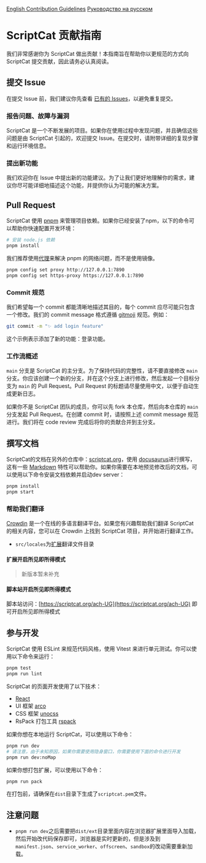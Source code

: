 [English Contribution Guidelines](./docs/CONTRIBUTING_EN.md) [Руководство на русском](./docs/CONTRIBUTING_RU.md)

# ScriptCat 贡献指南

我们非常感谢你为 ScriptCat 做出贡献！本指南旨在帮助你以更规范的方式向 ScriptCat 提交贡献，因此请务必认真阅读。

## 提交 Issue

在提交 Issue 前，我们建议你先查看 [已有的 Issues](https://github.com/scriptscat/scriptcat/issues)，以避免重复提交。

### 报告问题、故障与漏洞

ScriptCat 是一个不断发展的项目。如果你在使用过程中发现问题，并且确信这些问题是由 ScriptCat 引起的，欢迎提交 Issue。在提交时，请附带详细的复现步骤和运行环境信息。

### 提出新功能

我们欢迎你在 Issue 中提出新的功能建议。为了让我们更好地理解你的需求，建议你尽可能详细地描述这个功能，并提供你认为可能的解决方案。

## Pull Request

ScriptCat 使用 [pnpm](https://pnpm.io/) 来管理项目依赖。如果你已经安装了npm，以下的命令可以帮助你快速配置开发环境：

```bash
# 安装 node.js 依赖
pnpm install
```

我们推荐使用[代理](https://pnpm.io/npmrc#https-proxy)来解决 pnpm 的网络问题，而不是使用镜像。

```bash
pnpm config set proxy http://127.0.0.1:7890
pnpm config set https-proxy https://127.0.0.1:7890
```

### Commit 规范

我们希望每一个 commit 都能清晰地描述其目的，每个 commit 应尽可能只包含一个修改。我们的 commit message 格式遵循
[gitmoji](https://gitmoji.dev/) 规范。例如：

```bash
git commit -m "✨ add login feature"
```

这个示例表示添加了新的功能：登录功能。

### 工作流概述

`main` 分支是 ScriptCat 的主分支。为了保持代码的完整性，请不要直接修改 `main`
分支。你应该创建一个新的分支，并在这个分支上进行修改，然后发起一个目标分支为
`main` 的 Pull Request。Pull Request
的标题请尽量使用中文，以便于自动生成更新日志。

如果你不是 ScriptCat 团队的成员，你可以先 fork 本仓库，然后向本仓库的 `main`
分支发起 Pull Request。在创建 commit 时，请按照上述 commit message
规范进行。我们将在 code review 完成后将你的贡献合并到主分支。

## 撰写文档

ScriptCat的文档在另外的仓库中：[scriptcat.org](https://docs.scriptcat.org)，使用
[docusaurus](https://docusaurus.io/)进行撰写，这有一些 [Markdown](https://docusaurus.io/zh-CN/docs/markdown-features)
特性可以帮助你。如果你需要在本地预览修改后的文档，可以使用以下命令安装文档依赖并启动dev server：

```bash
pnpm install
pnpm start
```

### 帮助我们翻译

[Crowdin](https://crowdin.com/project/scriptcat)
是一个在线的多语言翻译平台。如果您有兴趣帮助我们翻译 ScriptCat 的相关内容，您可以在 Crowdin 上找到 ScriptCat 项目，并开始进行翻译工作。

- `src/locales`为[扩展](https://github.com/scriptscat/scriptcat)翻译文件目录

#### 扩展开启所见即所得模式

> 新版本暂未补充

#### 脚本站开启所见即所得模式

脚本站访问：[https://scriptcat.org/ach-UG](https://scriptcat.org/ach-UG) 即可开启所见即所得模式

## 参与开发

ScriptCat 使用 ESLint 来规范代码风格，使用 Vitest 来进行单元测试。你可以使用以下命令来运行：

```bash
pnpm test
pnpm run lint
```

ScriptCat 的页面开发使用了以下技术：

- [React](https://reactjs.org/)
- UI 框架 [arco](https://arco.design)
- CSS 框架 [unocss](https://unocss.dev/interactive/)
- RsPack 打包工具 [rspack](https://rspack.dev/)

如果你想在本地运行 ScriptCat，可以使用以下命令：

```bash
pnpm run dev
# 请注意，由于未知原因，如果你需要使用隐身窗口，你需要使用下面的命令进行开发
pnpm run dev:noMap
```

如果你想打包扩展，可以使用以下命令：

```bash
pnpm run pack
```

在打包前，请确保在`dist`目录下生成了`scriptcat.pem`文件。

## 注意问题

- `pnpm run dev`之后需要把`dist/ext`目录里面内容在浏览器扩展里面导入加载，然后开始改代码保存即可，浏览器是实时更新的，但是涉及到`manifest.json`、`service_worker`、`offscreen`、`sandbox`的改动需要重新加载。
